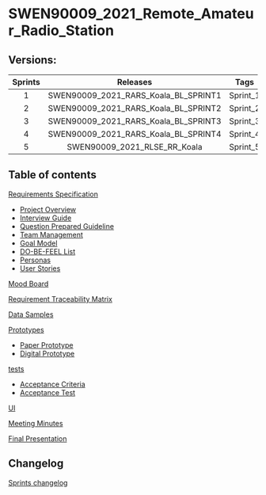 # SWEN90009_2021_Remote_Amateur_Radio_Station
## Versions:

|Sprints|Releases|Tags|
|:----:|:----:|:----:|
|1|SWEN90009_2021_RARS_Koala_BL_SPRINT1|Sprint_1|
|2|SWEN90009_2021_RARS_Koala_BL_SPRINT2|Sprint_2|
|3|SWEN90009_2021_RARS_Koala_BL_SPRINT3|Sprint_3|
|4|SWEN90009_2021_RARS_Koala_BL_SPRINT4|Sprint_4|
|5|SWEN90009_2021_RLSE_RR_Koala|Sprint_5|

## Table of contents
[Requirements Specification](docs/requirements/Specification/)
- [Project Overview](docs/requirements/Specification/RARS-ProjectOverview-210321-2135-530.pdf)
- [Interview Guide](docs/requirements/Specification/Requirements%20Elicitation/RARS-InterviewGuide-210321-2137-532.pdf)
- [Question Prepared Guideline](docs/requirements/Specification/Requirements%20Elicitation/RARS-QuestionPreparedGuideline-210321-2137-534.pdf)
- [Team Management](docs/requirements/Specification/Requirements%20Elicitation/RARS-TeamManagement-210321-2137-536.pdf)
- [Goal Model](docs/requirements/Goal%20Model/Goal%20Model%20-%20detail/RARS-GoalModel-detail.pdf)
- [DO-BE-FEEL List](docs/requirements/Goal%20Model/Do-Be-Feel%20List/Do-Be-Feel%20List.pdf)
- [Personas](docs/requirements/Personas/RARS-Personas.pdf)
- [User Stories](docs/requirements/User%20Stories/RARS-UserStories.pdf)

[Mood Board](docs/Mood%20Board/RARS-MoodBoard.pdf)

[Requirement Traceability Matrix](docs/RequirementTraceabilityMatrix/RARS-RequirementTraceabilityMatrix.pdf)

[Data Samples](data%20samples/RARS-DataSample.pdf)

[Prototypes](prototypes)
- [Paper Prototype](prototypes/low%20fidelity/RARS-PaperPrototype.pdf)
- [Digital Prototype](prototypes/high%20fidelity/RARS-DigitalPrototype.pdf)

[tests](tests)
- [Acceptance Criteria](tests/Acceptance%20Criteria/RARS-AcceptanceCriteria.pdf)
- [Acceptance Test](tests/Acceptance%20test/RARS-AcceptanceTest.pdf)

[UI](ui)

[Meeting Minutes](docs/meeting%20minutes/Team%20meeings/)

[Final Presentation](docs/Final%20Presentation/presentation_leichen.pdf)

## Changelog
[Sprints changelog](CHANGELOG.md)

